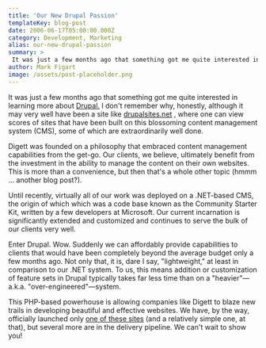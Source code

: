 ```yaml
---
title: 'Our New Drupal Passion'
templateKey: blog-post
date: 2006-06-17T05:00:00.000Z
category: Development, Marketing
alias: our-new-drupal-passion
summary: > 
 It was just a few months ago that something got me quite interested in learning more about Drupal. I don't remember why, honestly, although it may very well have been a site like drupalsites.net , where one can view scores of sites that have been built on this blossoming content managem
author: Mark Figart
image: /assets/post-placeholder.png
---
```


It was just a few months ago that something got me quite interested in learning more about [Drupal.](http://www.drupal.org) I don't remember why, honestly, although it may very well have been a site like [drupalsites.net](http://www.drupalsites.net/) , where one can view scores of sites that have been built on this blossoming content management system (CMS), some of which are extraordinarily well done.

Digett was founded on a philosophy that embraced content management capabilities from the get-go. Our clients, we believe, ultimately benefit from the investment in the ability to manage the content on their own websites. This is more than a convenience, but then that's a whole other topic (hmmm ... another blog post?).

Until recently, virtually all of our work was deployed on a .NET-based CMS, the origin of which which was a code base known as the Community Starter Kit, written by a few developers at Microsoft. Our current incarnation is significantly extended and customized and continues to serve the bulk of our clients very well.

Enter Drupal. Wow. Suddenly we can affordably provide capabilities to clients that would have been completely beyond the average budget only a few months ago. Not only that, it is, dare I say, "lightweight," at least in comparison to our .NET system. To us, this means addition or customization of feature sets in Drupal typically takes far less time than on a "heavier"—a.k.a. "over-engineered"—system.

This PHP-based powerhouse is allowing companies like Digett to blaze new trails in developing beautiful and effective websites. We have, by the way, officially launched only [one of these sites](http://www.csny.com/) (and a relatively simple one, at that), but several more are in the delivery pipeline. We can't wait to show you!